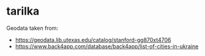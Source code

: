 # tarilka

Geodata taken from:
- https://geodata.lib.utexas.edu/catalog/stanford-gg870xt4706
- https://www.back4app.com/database/back4app/list-of-cities-in-ukraine

